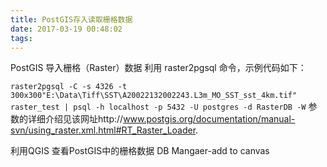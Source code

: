 ```yaml
---
title: PostGIS存入读取栅格数据
date: 2017-03-19 00:48:02
tags:
---
```

PostGIS 导入栅格（Raster）数据
利用 raster2pgsql 命令，示例代码如下：

`raster2pgsql -C -s 4326 -t 300x300"E:\Data\Tiff\SST\A20022132002243.L3m_MO_SST_sst_4km.tif" raster_test | psql -h localhost -p 5432 -U postgres -d RasterDB -W`
参数的详细介绍见该网址http://www.postgis.org/documentation/manual-svn/using_raster.xml.html#RT_Raster_Loader.

利用QGIS 查看PostGIS中的栅格数据
DB Mangaer-add to canvas


